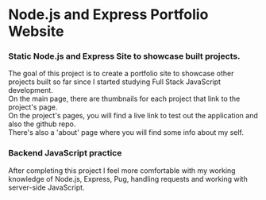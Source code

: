 # Node.js and Express Portfolio Website
### Static Node.js and Express Site to showcase built projects.

 The goal of this project is to create a portfolio site to showcase other projects built so far since I started studying Full Stack JavaScript development. <br>
 On the main page, there are thumbnails for each project that link to the project's page.<br>
 On the project's pages, you will find a live link to test out the application and also the github repo.<br>
 There's also a 'about' page where you will find some info about my self.

### Backend JavaScript practice
 After completing this project I feel more comfortable with my working knowledge of Node.js, Express, Pug, handling requests and working with server-side JavaScript.
